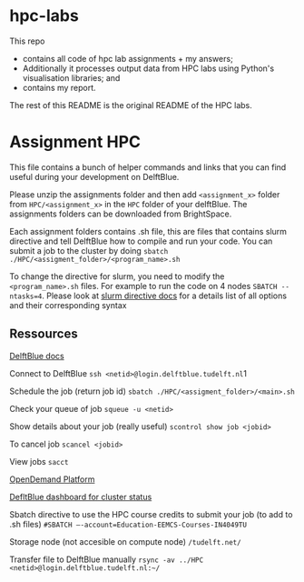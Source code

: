 # hpc-labs
This repo
- contains all code of hpc lab assignments + my answers;
- Additionally it processes output data from HPC labs
using Python's visualisation libraries; and
- contains my report.

The rest of this README is the original README of the HPC labs.

# Assignment HPC

This file contains a bunch of helper commands and links that you can find useful during your development on DelftBlue.

Please unzip the assignments folder and then add `<assignment_x>` folder from `HPC/<assignment_x>` in the `HPC` folder of your delftBlue. The assignments folders can be downloaded from BrightSpace.

Each assignment folders contains .sh file, this are files that contains slurm directive and tell DelftBlue how to compile and run your code. You can submit a job to the cluster by doing `sbatch ./HPC/<assigment_folder>/<program_name>.sh`

To change the directive for slurm, you need to modify the `<program_name>.sh` files. 
For example to run the code on 4 nodes `SBATCH --ntasks=4`.
Please look at [slurm directive docs](https://slurm.schedmd.com/sbatch.html) for a details list of all options and their corresponding syntax

## Ressources

[DelftBlue docs](https://doc.dhpc.tudelft.nl/delftblue/)

Connect to DelftBlue
`ssh <netid>@login.delftblue.tudelft.nl`1

Schedule the job (return job id) 
`sbatch ./HPC/<assigment_folder>/<main>.sh`

Check your queue of job 
`squeue -u <netid>`

Show details about your job (really useful) 
`scontrol show job <jobid>`

To cancel job 
`scancel <jobid>`

View jobs 
`sacct`

[OpenDemand Platform](https://opendemand.dhpc.tudelft.nl/)

[DefltBlue dashboard for cluster status](https://login.delftblue.tudelft.nl/pun/sys/dashboard)

Sbatch directive to use the HPC course credits to submit your job (to add to .sh files)
`#SBATCH –-account=Education-EEMCS-Courses-IN4049TU`

Storage node (not accesible on compute node)
`/tudelft.net/` 

Transfer file to DelftBlue manually
`rsync -av ../HPC <netid>@login.delftblue.tudelft.nl:~/`
